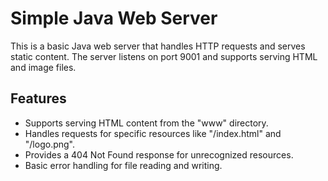 # Simple Java Web Server

This is a basic Java web server that handles HTTP requests and serves static content. The server listens on port 9001 and supports serving HTML and image files.

## Features

- Supports serving HTML content from the "www" directory.
- Handles requests for specific resources like "/index.html" and "/logo.png".
- Provides a 404 Not Found response for unrecognized resources.
- Basic error handling for file reading and writing.
